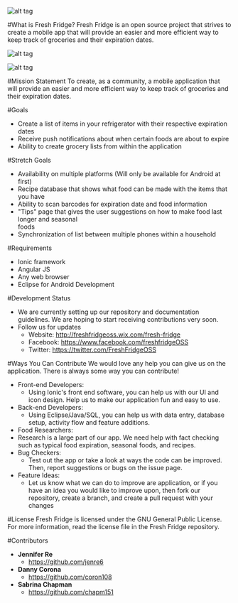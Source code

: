 ![alt tag](https://raw.githubusercontent.com/coron108/Fresh-Fridge/master/images/icons/Fresh-Fridge_Logo.png)

#What is Fresh Fridge?
Fresh Fridge is an open source project that strives to create a mobile app that will provide an easier and more efficient way to keep track of groceries and their expiration dates. 

![alt tag](https://raw.githubusercontent.com/coron108/Fresh-Fridge/master/images/appScreenCaps/MenuScreen.jpg)

![alt tag](https://raw.githubusercontent.com/coron108/Fresh-Fridge/master/images/appScreenCaps/ListOfAllFoods.jpg)

#Mission Statement
To create, as a community, a mobile application that will provide an easier and more efficient way to keep track of groceries and their expiration dates. 

#Goals
- Create a list of items in your refrigerator with their respective expiration dates
- Receive push notifications about when certain foods are about to expire 
- Ability to create grocery lists from within the application 

#Stretch Goals
- Availability on multiple platforms (Will only be available for Android at first)
- Recipe database that shows what food can be made with the items that you have
- Ability to scan barcodes for expiration date and food information 
- "Tips" page that gives the user suggestions on how to make food last longer and seasonal  
foods 
- Synchronization of list between multiple phones within a household 

#Requirements
- Ionic framework
- Angular JS 
- Any web browser
- Eclipse for Android Development

#Development Status
- We are currently setting up our repository and documentation guidelines. We are hoping to start receiving contributions very soon. 
- Follow us for updates
  - Website: http://freshfridgeoss.wix.com/fresh-fridge
  - Facebook: https://www.facebook.com/freshfridgeOSS
  - Twitter: https://twitter.com/FreshFridgeOSS

#Ways You Can Contribute 
We would love any help you can give us on the application. There is always some way you can contribute!

- Front-end Developers:
  - Using Ionic's front end software, you can help us with our UI and icon design. Help us   to make our application fun and easy to use. 
- Back-end Developers:
  - Using Eclipse/Java/SQL, you can help us with data entry, database setup, activity flow   and feature additions.  
- Food Researchers:
 - Research is a large part of our app. We need help with fact checking such as typical     food expiration, seasonal foods, and recipes.
- Bug Checkers:
  - Test out the app or take a look at ways the code can be improved. Then, report   suggestions or bugs on the issue page.
- Feature Ideas:
  - Let us know what we can do to improve are application, or if you have an idea you   would like to improve upon, then fork our repository, create a branch, and create a pull   request   with your changes

#License
Fresh Fridge is licensed under the GNU General Public License. For more information, read the license file in the Fresh Fridge repository.

#Contributors
- **Jennifer Re**
  - https://github.com/jenre6
- **Danny Corona**
  - https://github.com/coron108
- **Sabrina Chapman**
  - https://github.com/chapm151

